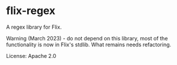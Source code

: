 # flix-regex

A regex library for Flix.

Warning (March 2023) - do not depend on this library, most 
of the functionality is now in Flix's stdlib. What remains 
needs refactoring.

License: Apache 2.0
